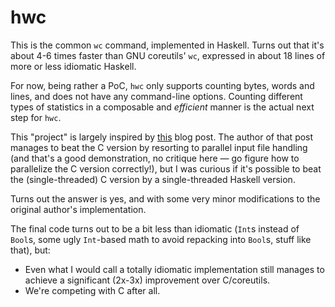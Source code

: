 # hwc

This is the common `wc` command, implemented in Haskell.
Turns out that it's about 4-6 times faster than GNU coreutils' `wc`,
expressed in about 18 lines of more or less idiomatic Haskell.

For now, being rather a PoC,
`hwc` only supports counting bytes, words and lines, and does not have any command-line options.
Counting different types of statistics in a composable and _efficient_ manner is the actual next step for `hwc`.

This "project" is largely inspired by [this](https://chrispenner.ca/posts/wc) blog post.
The author of that post manages to beat the C version by resorting to parallel input file handling
(and that's a good demonstration, no critique here — go figure how to parallelize the C version correctly!),
but I was curious if it's possible to beat the (single-threaded) C version by a single-threaded Haskell version.

Turns out the answer is yes, and with some very minor modifications to the original author's implementation.

The final code turns out to be a bit less than idiomatic
(`Int`s instead of `Bool`s, some ugly `Int`-based math to avoid repacking into `Bool`s, stuff like that),
but:

* Even what I would call a totally idiomatic implementation still manages to achieve a significant (2x-3x) improvement over C/coreutils.
* We're competing with C after all.
